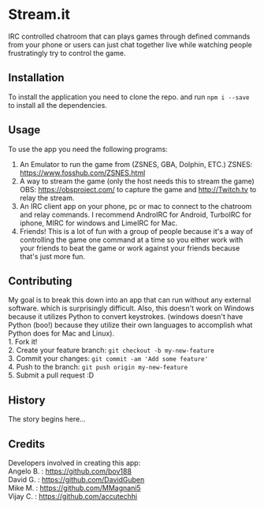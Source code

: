 # Stream.it
IRC controlled chatroom that can plays games through defined commands from your phone or users can just chat together live while watching people frustratingly try to control the game.
## Installation
To install the application you need to clone the repo. and run `npm i --save` to install all the dependencies.
## Usage
To use the app you need the following programs:
1. An Emulator to run the game from (ZSNES, GBA, Dolphin, ETC.) ZSNES: https://www.fosshub.com/ZSNES.html
2. A way to stream the game (only the host needs this to stream the game) OBS: https://obsproject.com/ to capture the game and http://Twitch.tv to relay the stream.
3. An IRC client app on your phone, pc or mac to connect to the chatroom and relay commands. I recommend AndroIRC for Android, TurboIRC for iphone, MIRC for windows and LimeIRC for Mac.
4. Friends! This is a lot of fun with a group of people because it's a way of controlling the game one command at a time so you either work with your friends to beat the game or work against your friends because that's just more fun.
## Contributing
My goal is to break this down into an app that can run without any external software. which is surprisingly difficult. Also, this doesn't work on Windows because it utilizes Python to convert keystrokes. (windows doesn't have Python (boo!) because they utilize their own languages to accomplish what Python does for Mac and Linux).
<br/> 1. Fork it!
<br/> 2. Create your feature branch: `git checkout -b my-new-feature`
<br/> 3. Commit your changes: `git commit -am 'Add some feature'`
<br/> 4. Push to the branch: `git push origin my-new-feature`
<br/> 5. Submit a pull request :D
## History
The story begins here...
## Credits
Developers involved in creating this app:
<br/> Angelo B. :   https://github.com/bov188
<br/> David G.  :   https://github.com/DavidGuben
<br/> Mike M.   :   https://github.com/MMagnani5
<br/> Vijay C.  :   https://github.com/accutechhi
